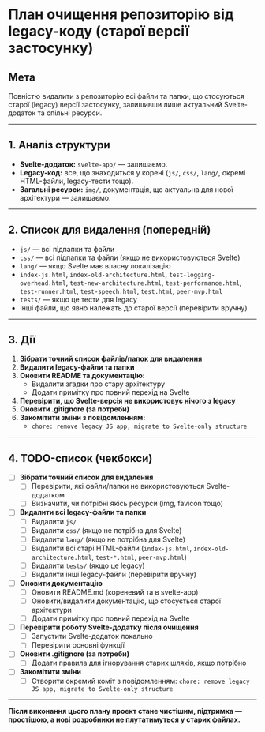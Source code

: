 # План очищення репозиторію від legacy-коду (старої версії застосунку)

## Мета
Повністю видалити з репозиторію всі файли та папки, що стосуються старої (legacy) версії застосунку, залишивши лише актуальний Svelte-додаток та спільні ресурси.

---

## 1. Аналіз структури
- **Svelte-додаток:** `svelte-app/` — залишаємо.
- **Legacy-код:** все, що знаходиться у корені (`js/`, `css/`, `lang/`, окремі HTML-файли, legacy-тести тощо).
- **Загальні ресурси:** `img/`, документація, що актуальна для нової архітектури — залишаємо.

---

## 2. Список для видалення (попередній)
- `js/` — всі підпапки та файли
- `css/` — всі підпапки та файли (якщо не використовуються Svelte)
- `lang/` — якщо Svelte має власну локалізацію
- `index-js.html`, `index-old-architecture.html`, `test-logging-overhead.html`, `test-new-architecture.html`, `test-performance.html`, `test-runner.html`, `test-speech.html`, `test.html`, `peer-mvp.html`
- `tests/` — якщо це тести для legacy
- Інші файли, що явно належать до старої версії (перевірити вручну)

---

## 3. Дії
1. **Зібрати точний список файлів/папок для видалення**
2. **Видалити legacy-файли та папки**
3. **Оновити README та документацію:**
   - Видалити згадки про стару архітектуру
   - Додати примітку про повний перехід на Svelte
4. **Перевірити, що Svelte-версія не використовує нічого з legacy**
5. **Оновити .gitignore (за потреби)**
6. **Закомітити зміни з повідомленням:**
   - `chore: remove legacy JS app, migrate to Svelte-only structure`

---

## 4. TODO-список (чекбокси)

- [ ] **Зібрати точний список для видалення**
    - [ ] Перевірити, які файли/папки не використовуються Svelte-додатком
    - [ ] Визначити, чи потрібні якісь ресурси (img, favicon тощо)
- [ ] **Видалити всі legacy-файли та папки**
    - [ ] Видалити `js/`
    - [ ] Видалити `css/` (якщо не потрібна для Svelte)
    - [ ] Видалити `lang/` (якщо не потрібна для Svelte)
    - [ ] Видалити всі старі HTML-файли (`index-js.html`, `index-old-architecture.html`, `test-*.html`, `peer-mvp.html`)
    - [ ] Видалити `tests/` (якщо це legacy)
    - [ ] Видалити інші legacy-файли (перевірити вручну)
- [ ] **Оновити документацію**
    - [ ] Оновити README.md (кореневий та в svelte-app)
    - [ ] Оновити/видалити документацію, що стосується старої архітектури
    - [ ] Додати примітку про повний перехід на Svelte
- [ ] **Перевірити роботу Svelte-додатку після очищення**
    - [ ] Запустити Svelte-додаток локально
    - [ ] Перевірити основні функції
- [ ] **Оновити .gitignore (за потреби)**
    - [ ] Додати правила для ігнорування старих шляхів, якщо потрібно
- [ ] **Закомітити зміни**
    - [ ] Створити окремий коміт з повідомленням: `chore: remove legacy JS app, migrate to Svelte-only structure`

---

**Після виконання цього плану проект стане чистішим, підтримка — простішою, а нові розробники не плутатимуться у старих файлах.** 